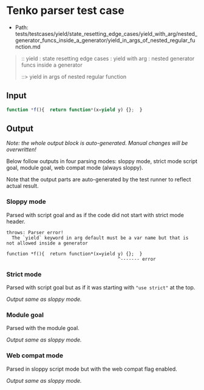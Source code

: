 # Tenko parser test case

- Path: tests/testcases/yield/state_resetting_edge_cases/yield_with_arg/nested_generator_funcs_inside_a_generator/yield_in_args_of_nested_regular_function.md

> :: yield : state resetting edge cases : yield with arg : nested generator funcs inside a generator
>
> ::> yield in args of nested regular function

## Input


`````js
function *f(){  return function*(x=yield y) {};  }
`````

## Output

_Note: the whole output block is auto-generated. Manual changes will be overwritten!_

Below follow outputs in four parsing modes: sloppy mode, strict mode script goal, module goal, web compat mode (always sloppy).

Note that the output parts are auto-generated by the test runner to reflect actual result.

### Sloppy mode

Parsed with script goal and as if the code did not start with strict mode header.

`````
throws: Parser error!
  The `yield` keyword in arg default must be a var name but that is not allowed inside a generator

function *f(){  return function*(x=yield y) {};  }
                                         ^------- error
`````

### Strict mode

Parsed with script goal but as if it was starting with `"use strict"` at the top.

_Output same as sloppy mode._

### Module goal

Parsed with the module goal.

_Output same as sloppy mode._

### Web compat mode

Parsed in sloppy script mode but with the web compat flag enabled.

_Output same as sloppy mode._
